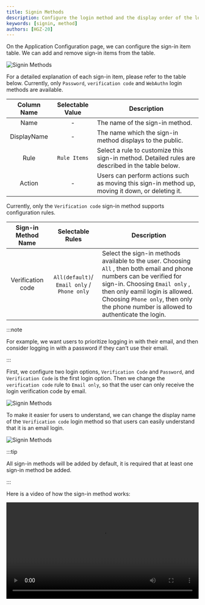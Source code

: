 ```yaml
---
title: Signin Methods
description: Configure the login method and the display order of the login methods
keywords: [signin, method]
authors: [HGZ-20]
---
```


On the Application Configuration page, we can configure the sign-in item table. We can add and remove sign-in items from the table.

![Signin Methods](/img/application/signin-methods/signin-methods.png)

For a detailed explanation of each sign-in item, please refer to the table below. Currently, only `Password`, `verification code` and `WebAuthn` login methods are available.

| Column Name | Selectable Value | Description                                                                                                                                                 |
|:-----------:|:----------------:|-------------------------------------------------------------------------------------------------------------------------------------------------------------|
|    Name     |        -         | The name of the sign-in method.                                                                                                                                           |
|   DisplayName   | - | The name which the sign-in method displays to the public.                                                                                        |
|    Rule     |  `Rule Items`   | Select a rule to customize this sign-in method. Detailed rules are described in the table below. |
|   Action    |        -         | Users can perform actions such as moving this sign-in method up, moving it down, or deleting it.                            |

Currently, only the `Verification code` sign-in method supports configuration rules.

| Sign-in Method Name |              Selectable Rules              | Description                                                                                                                                                                                                                                                                                                                    |
|:-------------------:|:------------------------------------------:|--------------------------------------------------------------------------------------------------------------------------------------------------------------------------------------------------------------------------------------------------------------------------------------------------------------------------------|
|  Verification code  | `All(default)`/ `Email only` / `Phone only` | Select the sign-in methods available to the user. Choosing `All` , then both email and phone numbers can be verified for sign-in. Choosing `Email only` , then only eamil login is allowed. Choosing `Phone only`, then only the phone number is allowed to authenticate the login. |

:::note

For example, we want users to prioritize logging in with their email, and then consider logging in with a password if they can't use their email.

:::

First, we configure two login options, `Verification Code` and `Password`, and `Verification Code` is the first login option. Then we change the `verification code` rule to `Email only`, so that the user can only receive the login verification code by email.

![Signin Methods](/img/application/signin-methods/signin-methods-demo-config.png)

To make it easier for users to understand, we can change the display name of the `Verification code` login method so that users can easily understand that it is an email login.

![Signin Methods](/img/application/signin-methods/signin-methods-demo-page.png)

:::tip

All sign-in methods will be added by default, it is required that at least one sign-in method be added.

:::

Here is a video of how the sign-in method works:

<video src="/video/application/signin-methods-demo.mp4" controls="controls" width="100%"></video>
